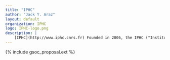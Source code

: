 ```yaml
---
title: "IPHC"
author: "Jack Y. Araz"
layout: default
organization: IPHC
logo: IPHC-logo.png
description: |
    [IPHC](http://www.iphc.cnrs.fr) Founded in 2006, the IPHC ("Institut Pluridisciplinaire Hubert Curien" for "Hubert Curien Multidisciplinary Institute") is an international renown laboratory located in Strasbourg (France). Its specificity is to gather three department of different sciences: eco-physiology, chemistry and subatomic physics. The package MadAnalysis 5 was in particular designed in the latter department for the needs of phenomenology in particle physics at collider. The IPHC is a member institute of several international experimental collaborations such as CMS, ALICE, FCC, ILC, Juno, LIGO-Virgo, Antares-KM3NET, …
---
```


{% include gsoc_proposal.ext %}
